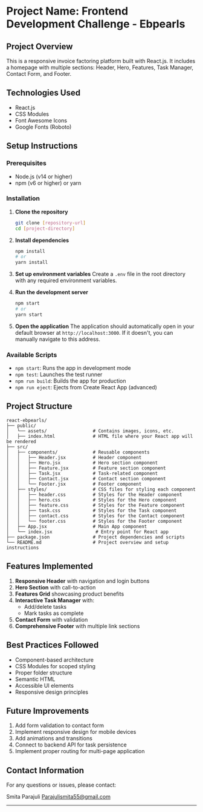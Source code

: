 # Project Name: Frontend Development Challenge - Ebpearls

## Project Overview
This is a responsive invoice factoring platform built with React.js. It includes a homepage with multiple sections: Header, Hero, Features, Task Manager, Contact Form, and Footer.

## Technologies Used
- React.js
- CSS Modules
- Font Awesome Icons
- Google Fonts (Roboto)

## Setup Instructions

### Prerequisites
- Node.js (v14 or higher)
- npm (v6 or higher) or yarn

### Installation

1. **Clone the repository**
   ```bash
   git clone [repository-url]
   cd [project-directory]
   ```

2. **Install dependencies**
   ```bash
   npm install
   # or
   yarn install
   ```

3. **Set up environment variables**
   Create a `.env` file in the root directory with any required environment variables.

4. **Run the development server**
   ```bash
   npm start
   # or
   yarn start
   ```

5. **Open the application**
   The application should automatically open in your default browser at `http://localhost:3000`. If it doesn't, you can manually navigate to this address.

### Available Scripts

- `npm start`: Runs the app in development mode
- `npm test`: Launches the test runner
- `npm run build`: Builds the app for production
- `npm run eject`: Ejects from Create React App (advanced)

## Project Structure

```
react-ebpearls/
├── public/
│   └── assets/                 # Contains images, icons, etc.
│   ├── index.html              # HTML file where your React app will be rendered
├── src/
│   ├── components/             # Reusable components
│   │   ├── Header.jsx          # Header component
│   │   ├── Hero.jsx            # Hero section component
│   │   ├── Feature.jsx         # Feature section component
│   │   ├── Task.jsx            # Task-related component
│   │   ├── Contact.jsx         # Contact section component
│   │   └── Footer.jsx          # Footer component
│   ├── styles/                 # CSS files for styling each component
│   │   ├── header.css          # Styles for the Header component
│   │   ├── hero.css            # Styles for the Hero component
│   │   ├── feature.css         # Styles for the Feature component
│   │   ├── task.css            # Styles for the Task component
│   │   ├── contact.css         # Styles for the Contact component
│   │   └── footer.css          # Styles for the Footer component
│   ├── App.jsx                 # Main App component
│   └── index.jsx                # Entry point for React app
├── package.json                # Project dependencies and scripts
└── README.md                   # Project overview and setup instructions

```

## Features Implemented

1. **Responsive Header** with navigation and login buttons
2. **Hero Section** with call-to-action
3. **Features Grid** showcasing product benefits
4. **Interactive Task Manager** with:
   - Add/delete tasks
   - Mark tasks as complete
5. **Contact Form** with validation
6. **Comprehensive Footer** with multiple link sections

## Best Practices Followed

- Component-based architecture
- CSS Modules for scoped styling
- Proper folder structure
- Semantic HTML
- Accessible UI elements
- Responsive design principles

## Future Improvements

1. Add form validation to contact form
2. Implement responsive design for mobile devices
3. Add animations and transitions
4. Connect to backend API for task persistence
5. Implement proper routing for multi-page application

## Contact Information

For any questions or issues, please contact:

Smita Parajuli
Parajulismita55@gmail.com


---
